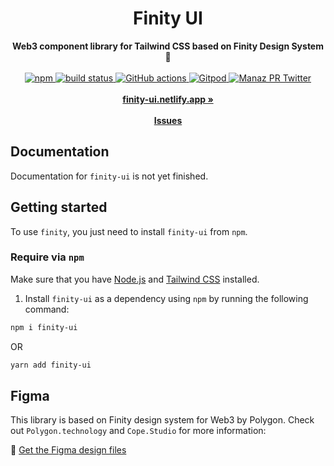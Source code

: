 <div align="center">
    <h1>Finity UI</h1>
    <strong> Web3 component library for Tailwind CSS based on Finity Design System💜</strong>
</div>
<br>
<div align="center">
<a href="https://www.npmjs.com/package/finity-ui">
        <img alt="npm" src="https://img.shields.io/npm/v/finity-ui">
    </a>
    <a href="https://github.com/manazpr/finity-ui/actions">
        <img src=" https://img.shields.io/github/workflow/status/manazpr/finity-ui/CI"  alt="build status">
    </a>
    <a href="https://deepsource.io/gh/manazpr/finity-ui">
        <img src="https://deepsource.io/gh/manazpr/finity-ui.svg/?label=active+issues&show_trend=true" alt="GitHub actions">
    </a>
    <a href="https://gitpod.io/#https://github.com/manazpr/finity-ui">
        <img src="https://img.shields.io/badge/setup-automated-blue?logo=gitpod" alt="Gitpod">
    </a>
    <a href="https://twitter.com/manazpr">
        <img src="https://img.shields.io/twitter/follow/manazpr?style=flat" alt="Manaz PR Twitter">
    </a>
</div>
<div align="center">
    <br>
    <a href="https://finity-ui.netlify.app/"><b>finity-ui.netlify.app »</b></a>
    <br><br>
    <a href="https://github.com/manazpr/finity-ui/issues/new"><b>Issues</b></a>
</div>

## Documentation

Documentation for `finity-ui` is not yet finished.

## Getting started

To use `finity`, you just need to install `finity-ui` from `npm`.

### Require via `npm`

Make sure that you have <a href="https://nodejs.org/en/" rel="nofollow" >Node.js</a> and <a href="https://tailwindcss.com/" rel="nofollow" >Tailwind CSS</a> installed.

1. Install `finity-ui` as a dependency using `npm` by running the following command:

```bash
npm i finity-ui
```

OR

```bash
yarn add finity-ui
```

## Figma

This library is based on Finity design system for Web3 by Polygon.
Check out `Polygon.technology` and `Cope.Studio` for more information:

🎨 [Get the Figma design files](https://finity.polygon.technology/)
